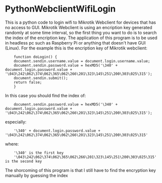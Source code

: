 # PythonWebclientWifiLogin
This is a python code to login wifi to Mikrotik Webclient for devices that has no access to GUI. Mikrotik Webclient is using an encription key generated randomly at some time interval, so the first thing you want to do is to search the index of the encription key.
The application of this program is to be used in headless pc such as Raspberry Pi or anything that doesn't have GUI (Linux).
For the example this is the encription key of Mikrotik webclient:

        function doLogin() {
        document.sendin.username.value = document.login.username.value;
        document.sendin.password.value = hexMD5('\340' + document.login.password.value + '\043\242\062\374\062\365\062\266\201\323\145\251\200\303\025\315');
        document.sendin.submit();
        return false;
        }

In this case you should find the index of:

        document.sendin.password.value = hexMD5('\340' + document.login.password.value + '\043\242\062\374\062\365\062\266\201\323\145\251\200\303\025\315');
        
especially:

        '\340' + document.login.password.value + '\043\242\062\374\062\365\062\266\201\323\145\251\200\303\025\315'
where:

        '\340' is the first key
        '\043\242\062\374\062\365\062\266\201\323\145\251\200\303\025\315' is the second key

The shorcoming of this program is that I still have to find the encryption key manually by guessing the index
